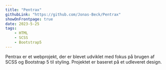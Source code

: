 ```yaml
---
title: "Pentrax"
githubLink: "https://github.com/Jonas-Beck/Pentrax"
showOnFrontpage: true
date: 2023-5-25
tags:
    - HTML
    - SCSS
    - Bootstrap5
---
```


Pentrax er et webprojekt, der er blevet udviklet med fokus på brugen af SCSS og Bootstrap 5 til styling. Projektet er baseret på et udleveret design.

